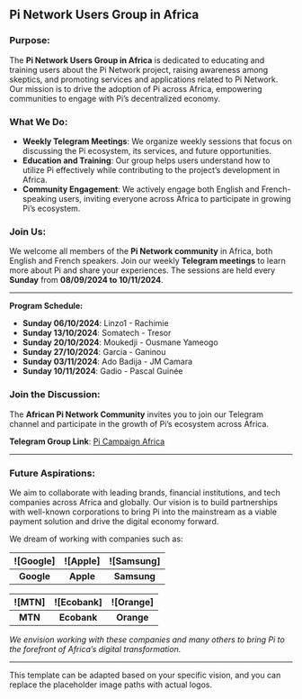 

## Pi Network Users Group in Africa

### Purpose:
The **Pi Network Users Group in Africa** is dedicated to educating and training users about the Pi Network project, raising awareness among skeptics, and promoting services and applications related to Pi Network. Our mission is to drive the adoption of Pi across Africa, empowering communities to engage with Pi’s decentralized economy.

### What We Do:
- **Weekly Telegram Meetings**: We organize weekly sessions that focus on discussing the Pi ecosystem, its services, and future opportunities.
- **Education and Training**: Our group helps users understand how to utilize Pi effectively while contributing to the project’s development in Africa.
- **Community Engagement**: We actively engage both English and French-speaking users, inviting everyone across Africa to participate in growing Pi’s ecosystem.

### Join Us:
We welcome all members of the **Pi Network community** in Africa, both English and French speakers. Join our weekly **Telegram meetings** to learn more about Pi and share your experiences. The sessions are held every **Sunday** from **08/09/2024 to 10/11/2024**.

---

**Program Schedule:**

- **Sunday 06/10/2024**: Linzo1 - Rachimie
- **Sunday 13/10/2024**: Somatech - Tresor
- **Sunday 20/10/2024**: Moukedji - Ousmane Yameogo
- **Sunday 27/10/2024**: Garcia - Ganinou
- **Sunday 03/11/2024**: Ado Badija - JM Camara
- **Sunday 10/11/2024**: Gadio - Pascal Guinée

### Join the Discussion:
The **African Pi Network Community** invites you to join our Telegram channel and participate in the growth of Pi’s ecosystem across Africa.

**Telegram Group Link**: [Pi Campaign Africa](https://t.me/piconsensuscampaignafrca)

---

### Future Aspirations:
We aim to collaborate with leading brands, financial institutions, and tech companies across Africa and globally. Our vision is to build partnerships with well-known corporations to bring Pi into the mainstream as a viable payment solution and drive the digital economy forward.

We dream of working with companies such as:

| ![Google] | ![Apple] | ![Samsung]|
|:---------------------------------------:|:------------------------------------:|:----------------------------------------:|
| **Google**                              | **Apple**                            | **Samsung**                             |

| ![MTN] | ![Ecobank]| ![Orange] |
|:---------------------------------:|:----------------------------------------:|:---------------------------------------:|
| **MTN**                           | **Ecobank**                              | **Orange**                             |

*We envision working with these companies and many others to bring Pi to the forefront of Africa’s digital transformation.*

---

This template can be adapted based on your specific vision, and you can replace the placeholder image paths with actual logos.